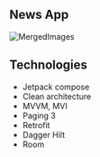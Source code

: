 ## News App
![MergedImages](https://github.com/TahaYounis/NewsApp_/assets/82248336/afe11ac2-57fb-4b68-a865-29b03432ef10)

## Technologies
- Jetpack compose
- Clean architecture
- MVVM, MVI
- Paging 3
- Retrofit
- Dagger Hilt
- Room
